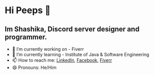 # Hi Peeps 👋

## Im Shashika, Discord server designer and programmer.

- 🔭 I’m currently working on -  Fiverr
- 🌱 I’m currently learning -  Institute of Java & Software Engineering
- 📫 How to reach me: [LinkedIn](https://www.linkedin.com/in/shashikajay/),  [Facebook](fb.com/shashika.jayzzz), [Fiverr](https://www.fiverr.com/shashikajay?public_mode=true)
- 😄 Pronouns: He/Him

